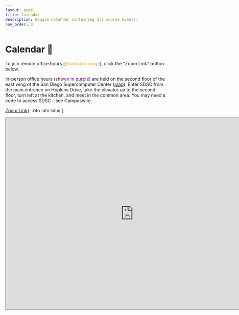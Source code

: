 ```yaml
---
layout: page
title: Calendar
description: Google Calendar containing all course events.
nav_order: 3
---
```


# Calendar 📆

To join remote office hours (<span style="color:orange">shown in orange</span>), click the "Zoom Link" button below.

In-person office hours (<span style="color:purple">shown in purple</span>) are held on the second floor of the east wing of the San Diego Supercomputer Center ([map](https://g.page/SDSC_UCSanDiego?share)). Enter SDSC from the main entrance on Hopkins Drive, take the elevator up to the second floor, turn left at the kitchen, and meet in the common area. You may need a code to access SDSC - see Campuswire. 

[Zoom Link](https://ucsd.zoom.us/j/96971704832){: .btn .btn-blue }

<iframe src="https://calendar.google.com/calendar/embed?height=600&wkst=1&bgcolor=%23ffffff&ctz=America%2FLos_Angeles&mode=WEEK&src=M3JvaGsydTZ2ZGhxcGYxYW03YjEycGFuNTRAZ3JvdXAuY2FsZW5kYXIuZ29vZ2xlLmNvbQ&src=ZGE4YWFmMDJtcHZnZXEyNjU3YjgyaXM3amNAZ3JvdXAuY2FsZW5kYXIuZ29vZ2xlLmNvbQ&src=N25xazI2NDZ2MjlnMHM5MmowNmdqcnJxczhAZ3JvdXAuY2FsZW5kYXIuZ29vZ2xlLmNvbQ&color=%23D50000&color=%239E69AF&color=%23EF6C00" style="border:solid 1px #777" width="800" height="600" frameborder="0" scrolling="no"></iframe>
